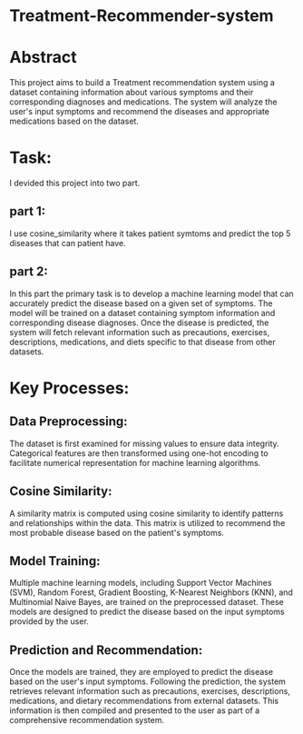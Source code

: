 # Treatment-Recommender-system

# Abstract

This project aims to build a Treatment recommendation system using a dataset containing information about various symptoms and their corresponding diagnoses and medications. The system will analyze the user's input symptoms and recommend the diseases and appropriate medications based on the dataset.

# Task:

I devided this project into two part.

## part 1:

I use cosine_similarity where it takes patient symtoms and predict the top 5 diseases that can patient have.

## part 2:

In this part the primary task is to develop a machine learning model that can accurately predict the disease based on a given set of symptoms. The model will be trained on a dataset containing symptom information and corresponding disease diagnoses. Once the disease is predicted, the system will fetch relevant information such as precautions, exercises, descriptions, medications, and diets specific to that disease from other datasets.

# Key Processes:

## Data Preprocessing:
The dataset is first examined for missing values to ensure data integrity. Categorical features are then transformed using one-hot encoding to facilitate numerical representation for machine learning algorithms.

## Cosine Similarity: 
A similarity matrix is computed using cosine similarity to identify patterns and relationships within the data. This matrix is utilized to recommend the most probable disease based on the patient's symptoms.

## Model Training: 
Multiple machine learning models, including Support Vector Machines (SVM), Random Forest, Gradient Boosting, K-Nearest Neighbors (KNN), and Multinomial Naive Bayes, are trained on the preprocessed dataset. These models are designed to predict the disease based on the input symptoms provided by the user.

## Prediction and Recommendation: 
Once the models are trained, they are employed to predict the disease based on the user's input symptoms. Following the prediction, the system retrieves relevant information such as precautions, exercises, descriptions, medications, and dietary recommendations from external datasets. This information is then compiled and presented to the user as part of a comprehensive recommendation system.
